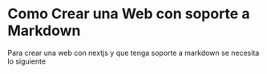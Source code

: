 # Como Crear una Web con soporte a Markdown
Para crear una web con nextjs y que tenga soporte 
a markdown se necesita lo siguiente